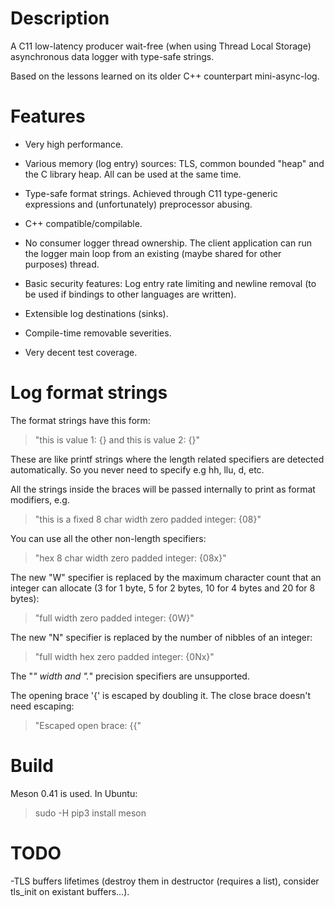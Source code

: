 Description
===========

A C11 low-latency producer wait-free (when using Thread Local Storage)
asynchronous data logger with type-safe strings.

Based on the lessons learned on its older C++ counterpart mini-async-log.

Features
========

- Very high performance.

- Various memory (log entry) sources: TLS, common bounded "heap" and the C
  library heap. All can be used at the same time.

- Type-safe format strings. Achieved through C11 type-generic expressions and
  (unfortunately) preprocessor abusing.

- C++ compatible/compilable.

- No consumer logger thread ownership. The client application can run the
  logger main loop from an existing (maybe shared for other purposes) thread.

- Basic security features: Log entry rate limiting and newline removal (to
  be used if bindings to other languages are written).

- Extensible log destinations (sinks).

- Compile-time removable severities.

- Very decent test coverage.

Log format strings
==================

The format strings have this form:

> "this is value 1: {} and this is value 2: {}"

These are like printf strings where the length related specifiers are detected
automatically. So you never need to specify e.g hh, llu, d, etc.

All the strings inside the braces will be passed internally to print as format
modifiers, e.g.

> "this is a fixed 8 char width zero padded integer: {08}"

You can use all the other non-length specifiers:

> "hex 8 char width zero padded integer: {08x}"

The new "W" specifier is replaced by the maximum character count that an
integer can allocate (3 for 1 byte, 5 for 2 bytes, 10 for 4 bytes and 20 for 8
bytes):

> "full width zero padded integer: {0W}"

The new "N" specifier is replaced by the number of nibbles of an integer:

> "full width hex zero padded integer: {0Nx}"

The "*" width and ".*" precision specifiers are unsupported.

The opening brace '{' is escaped by doubling it. The close brace doesn't need
escaping:

> "Escaped open brace: {{"

Build
==================

Meson 0.41 is used. In Ubuntu:

> sudo -H pip3 install meson

TODO
==================

-TLS buffers lifetimes (destroy them in destructor (requires a list), consider
tls_init on existant buffers...).
